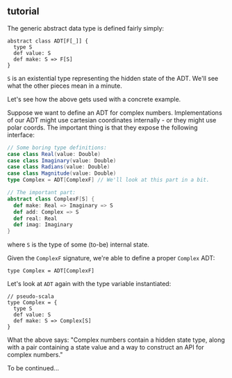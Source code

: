 ## tutorial

The generic abstract data type is defined fairly simply:
```tut
abstract class ADT[F[_]] {
  type S
  def value: S
  def make: S => F[S]
}
```

`S` is an existential type representing the hidden state of the ADT. We'll see what the other pieces mean in a minute.

Let's see how the above gets used with a concrete example.

Suppose we want to define an ADT for complex numbers. Implementations of our ADT might use cartesian coordinates internally - or they might use polar coords. The important thing is that they expose the following interface:

```scala
// Some boring type definitions:
case class Real(value: Double)
case class Imaginary(value: Double)
case class Radians(value: Double)
case class Magnitude(value: Double)
type Complex = ADT[ComplexF] // We'll look at this part in a bit.

// The important part:
abstract class ComplexF[S] {
  def make: Real => Imaginary => S
  def add: Complex => S
  def real: Real
  def imag: Imaginary
}

```

where `S` is the type of some (to-be) internal state.

Given the `ComplexF` signature, we're able to define a proper `Complex` ADT:
```
type Complex = ADT[ComplexF]
```
Let's look at `ADT` again with the type variable instantiated:
```
// pseudo-scala
type Complex = {
  type S
  def value: S
  def make: S => Complex[S]
}
```

What the above says: "Complex numbers contain a hidden state type, along with a pair containing a state value and a way to construct an API for complex numbers."

To be continued...
